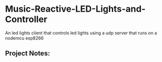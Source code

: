 # Music-Reactive-LED-Lights-and-Controller
An led lights client that controls led lights using a udp server that runs on a  nodemcu esp8266


## Project Notes:
